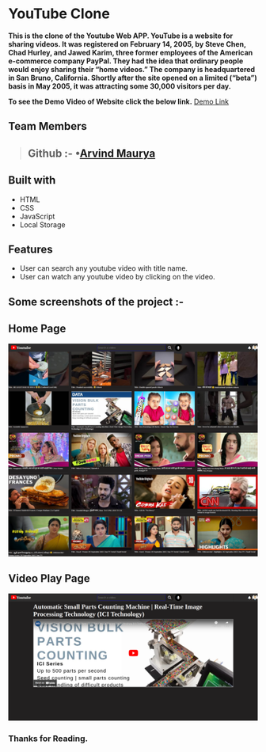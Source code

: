 # YouTube Clone

**This is the clone of the Youtube Web APP. YouTube is a website for sharing videos. It was registered on February 14, 2005, by Steve Chen, Chad Hurley, and Jawed Karim, three former employees of the American e-commerce company PayPal. They had the idea that ordinary people would enjoy sharing their “home videos.” The company is headquartered in San Bruno, California. Shortly after the site opened on a limited (“beta”) basis in May 2005, it was attracting some 30,000 visitors per day.**


**To see the Demo Video of Website click the below link.**
[Demo Link](https://youtube-search-app120.netlify.app/youtube.html)

## Team Members
> ## Github :- •[Arvind Maurya](https://github.com/MB7232SP)

## Built with

<ul>
  <li>HTML</li>
  <li>CSS</li>
  <li>JavaScript</li>
  <li>Local Storage</li>
</ul>

## Features

<ul>
  <li>User can search any youtube video with title name.</li>
  <li>User can watch any youtube video by clicking on the video.</li>
</ul>

## Some screenshots of the project :-


## Home Page
<img src="./Images/screencapture-127-0-0-1-5500-youtubesearch-youtube-html-2023-09-05-16_22_21.png" />

## Video Play Page
<img src="./Images/screencapture-127-0-0-1-5500-youtubesearch-video-html-2023-09-05-16_22_58.png" />


### Thanks for Reading.